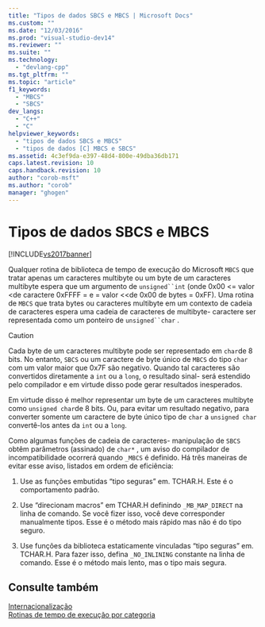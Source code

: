 ```yaml
---
title: "Tipos de dados SBCS e MBCS | Microsoft Docs"
ms.custom: ""
ms.date: "12/03/2016"
ms.prod: "visual-studio-dev14"
ms.reviewer: ""
ms.suite: ""
ms.technology: 
  - "devlang-cpp"
ms.tgt_pltfrm: ""
ms.topic: "article"
f1_keywords: 
  - "MBCS"
  - "SBCS"
dev_langs: 
  - "C++"
  - "C"
helpviewer_keywords: 
  - "tipos de dados SBCS e MBCS"
  - "tipos de dados [C] MBCS e SBCS"
ms.assetid: 4c3ef9da-e397-48d4-800e-49dba36db171
caps.latest.revision: 10
caps.handback.revision: 10
author: "corob-msft"
ms.author: "corob"
manager: "ghogen"
---
```

# Tipos de dados SBCS e MBCS
[!INCLUDE[vs2017banner](../assembler/inline/includes/vs2017banner.md)]

Qualquer rotina de biblioteca de tempo de execução do Microsoft `MBCS` que tratar apenas um caracteres multibyte ou um byte de um caracteres multibyte espera que um argumento de `unsigned``int` \(onde 0x00 \<\= valor \<de caractere 0xFFFF \= e \= valor \<\<de 0x00 de bytes \= 0xFF\).  Uma rotina de `MBCS` que trata bytes ou caracteres multibyte em um contexto de cadeia de caracteres espera uma cadeia de caracteres de multibyte\- caractere ser representada como um ponteiro de `unsigned``char` .  
  
> [!CAUTION]
>  Cada byte de um caracteres multibyte pode ser representado em `char`de 8 bits.  No entanto, `SBCS` ou um caractere de byte único de `MBCS` do tipo `char` com um valor maior que 0x7F são negativo.  Quando tal caracteres são convertidos diretamente a `int` ou a `long`, o resultado sinal\- será estendido pelo compilador e em virtude disso pode gerar resultados inesperados.  
  
 Em virtude disso é melhor representar um byte de um caracteres multibyte como `unsigned char`de 8 bits.  Ou, para evitar um resultado negativo, para converter somente um caractere de byte único tipo de `char` a `unsigned char` convertê\-los antes da `int` ou a `long`.  
  
 Como algumas funções de cadeia de caracteres\- manipulação de `SBCS` obtêm parâmetros \(assinado\) de `char*` , um aviso do compilador de incompatibilidade ocorrerá quando `_MBCS` é definido.  Há três maneiras de evitar esse aviso, listados em ordem de eficiência:  
  
1.  Use as funções embutidas “tipo seguras” em. TCHAR.H.  Este é o comportamento padrão.  
  
2.  Use “direcionam macros” em TCHAR.H definindo `_MB_MAP_DIRECT` na linha de comando.  Se você fizer isso, você deve corresponder manualmente tipos.  Esse é o método mais rápido mas não é do tipo seguro.  
  
3.  Use funções da biblioteca estaticamente vinculadas “tipo seguras” em. TCHAR.H.  Para fazer isso, defina `_NO_INLINING` constante na linha de comando.  Esse é o método mais lento, mas o tipo mais segura.  
  
## Consulte também  
 [Internacionalização](../c-runtime-library/internationalization.md)   
 [Rotinas de tempo de execução por categoria](../c-runtime-library/run-time-routines-by-category.md)